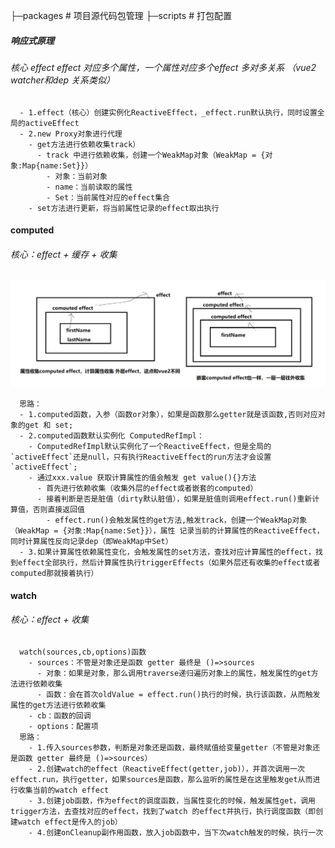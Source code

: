 ├─packages             # 项目源代码包管理
├─scripts              # 打包配置


##### 响应式原理 
###### 核心 effect effect 对应多个属性，一个属性对应多个effect 多对多关系 （vue2 watcher和dep 关系类似）
```
  - 1.effect（核心）创建实例化ReactiveEffect，_effect.run默认执行，同时设置全局的activeEffect
  - 2.new Proxy对象进行代理
    - get方法进行依赖收集track）
      - track 中进行依赖收集，创建一个WeakMap对象（WeakMap = {对象:Map{name:Set}}）
        - 对象：当前对象
        - name：当前读取的属性
        - Set：当前属性对应的effect集合
    - set方法进行更新，将当前属性记录的effect取出执行
```

#### computed
######  核心：effect + 缓存 + 收集
<img src='./packages/reactivity/dist/images/computed.png' />

```
  思路：
  - 1.computed函数，入参（函数or对象），如果是函数那么getter就是该函数,否则对应对象的get 和 set;
  - 2.computed函数默认实例化 ComputedRefImpl：
    - ComputedRefImpl默认实例化了一个ReactiveEffect，但是全局的`activeEffect`还是null，只有执行ReactiveEffect的run方法才会设置`activeEffect`;
    - 通过xxx.value 获取计算属性的值会触发 get value(){}方法
      - 首先进行依赖收集（收集外层的effect或者嵌套的computed）
      - 接着判断是否是脏值（dirty默认脏值），如果是脏值则调用effect.run()重新计算值，否则直接返回值
        - effect.run()会触发属性的get方法,触发track，创建一个WeakMap对象（WeakMap = {对象:Map{name:Set}}），属性 记录当前的计算属性的ReactiveEffect，同时计算属性反向记录dep（即WeakMap中Set）
  - 3.如果计算属性依赖属性变化，会触发属性的set方法，查找对应计算属性的effect，找到effect全部执行，然后计算属性执行triggerEffects（如果外层还有收集的effect或者computed那就接着执行）
```

#### watch
###### 核心：effect + 收集
```
  watch(sources,cb,options)函数
    - sources：不管是对象还是函数 getter 最终是 ()=>sources 
      - 对象：如果是对象，那么调用traverse递归遍历对象上的属性，触发属性的get方法进行依赖收集
      - 函数：会在首次oldValue = effect.run()执行的时候，执行该函数，从而触发属性的get方法进行依赖收集
    - cb：函数的回调
    - options：配置项
  思路：
    - 1.传入sources参数，判断是对象还是函数，最终赋值给变量getter（不管是对象还是函数 getter 最终是 ()=>sources）
    - 2.创建watch的effect（ReactiveEffect(getter,job)），并首次调用一次effect.run，执行getter，如果sources是函数，那么监听的属性是在这里触发get从而进行收集当前的watch effect
    - 3.创建job函数，作为effect的调度函数，当属性变化的时候，触发属性get，调用trigger方法，去查找对应的effect，找到了watch 的effect并执行，执行调度函数（即创建watch effect是传入的job）
    - 4.创建onCleanup副作用函数，放入job函数中，当下次watch触发的时候，执行一次
```
